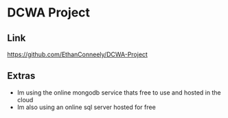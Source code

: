 # DCWA Project

## Link
https://github.com/EthanConneely/DCWA-Project

## Extras
- Im using the online mongodb service thats free to use and hosted in the cloud
- Im also using an online sql server hosted for free
